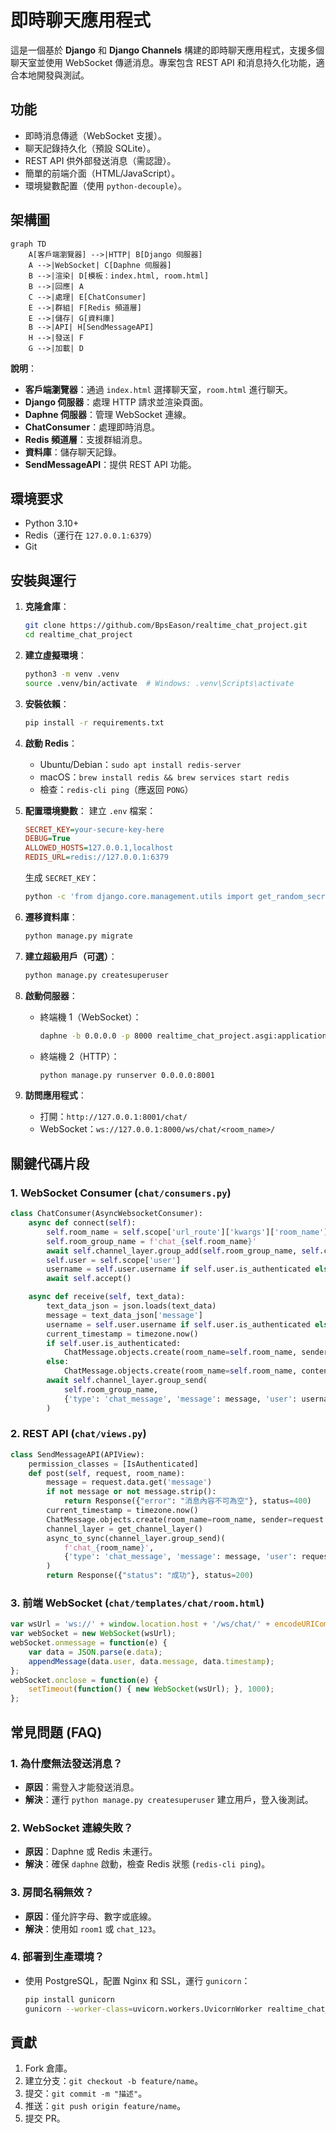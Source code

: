 # 即時聊天應用程式

這是一個基於 **Django** 和 **Django Channels** 構建的即時聊天應用程式，支援多個聊天室並使用 WebSocket 傳遞消息。專案包含 REST API 和消息持久化功能，適合本地開發與測試。

## 功能
- 即時消息傳遞（WebSocket 支援）。
- 聊天記錄持久化（預設 SQLite）。
- REST API 供外部發送消息（需認證）。
- 簡單的前端介面（HTML/JavaScript）。
- 環境變數配置（使用 `python-decouple`）。

## 架構圖

```mermaid
graph TD
    A[客戶端瀏覽器] -->|HTTP| B[Django 伺服器]
    A -->|WebSocket| C[Daphne 伺服器]
    B -->|渲染| D[模板：index.html, room.html]
    B -->|回應| A
    C -->|處理| E[ChatConsumer]
    E -->|群組| F[Redis 頻道層]
    E -->|儲存| G[資料庫]
    B -->|API| H[SendMessageAPI]
    H -->|發送| F
    G -->|加載| D
```

**說明**：
- **客戶端瀏覽器**：通過 `index.html` 選擇聊天室，`room.html` 進行聊天。
- **Django 伺服器**：處理 HTTP 請求並渲染頁面。
- **Daphne 伺服器**：管理 WebSocket 連線。
- **ChatConsumer**：處理即時消息。
- **Redis 頻道層**：支援群組消息。
- **資料庫**：儲存聊天記錄。
- **SendMessageAPI**：提供 REST API 功能。

## 環境要求
- Python 3.10+
- Redis（運行在 `127.0.0.1:6379`）
- Git

## 安裝與運行

1. **克隆倉庫**：
   ```bash
   git clone https://github.com/BpsEason/realtime_chat_project.git
   cd realtime_chat_project
   ```

2. **建立虛擬環境**：
   ```bash
   python3 -m venv .venv
   source .venv/bin/activate  # Windows: .venv\Scripts\activate
   ```

3. **安裝依賴**：
   ```bash
   pip install -r requirements.txt
   ```

4. **啟動 Redis**：
   - Ubuntu/Debian：`sudo apt install redis-server`
   - macOS：`brew install redis && brew services start redis`
   - 檢查：`redis-cli ping`（應返回 `PONG`）

5. **配置環境變數**：
   建立 `.env` 檔案：
   ```ini
   SECRET_KEY=your-secure-key-here
   DEBUG=True
   ALLOWED_HOSTS=127.0.0.1,localhost
   REDIS_URL=redis://127.0.0.1:6379
   ```
   生成 `SECRET_KEY`：
   ```bash
   python -c 'from django.core.management.utils import get_random_secret_key; print(get_random_secret_key())'
   ```

6. **遷移資料庫**：
   ```bash
   python manage.py migrate
   ```

7. **建立超級用戶（可選）**：
   ```bash
   python manage.py createsuperuser
   ```

8. **啟動伺服器**：
   - 終端機 1（WebSocket）：
     ```bash
     daphne -b 0.0.0.0 -p 8000 realtime_chat_project.asgi:application
     ```
   - 終端機 2（HTTP）：
     ```bash
     python manage.py runserver 0.0.0.0:8001
     ```

9. **訪問應用程式**：
   - 打開：`http://127.0.0.1:8001/chat/`
   - WebSocket：`ws://127.0.0.1:8000/ws/chat/<room_name>/`

## 關鍵代碼片段

### 1. WebSocket Consumer (`chat/consumers.py`)
```python
class ChatConsumer(AsyncWebsocketConsumer):
    async def connect(self):
        self.room_name = self.scope['url_route']['kwargs']['room_name']
        self.room_group_name = f'chat_{self.room_name}'
        await self.channel_layer.group_add(self.room_group_name, self.channel_name)
        self.user = self.scope['user']
        username = self.user.username if self.user.is_authenticated else "未登入用戶"
        await self.accept()

    async def receive(self, text_data):
        text_data_json = json.loads(text_data)
        message = text_data_json['message']
        username = self.user.username if self.user.is_authenticated else "未登入用戶"
        current_timestamp = timezone.now()
        if self.user.is_authenticated:
            ChatMessage.objects.create(room_name=self.room_name, sender=self.user, content=message, timestamp=current_timestamp)
        else:
            ChatMessage.objects.create(room_name=self.room_name, content=message, timestamp=current_timestamp)
        await self.channel_layer.group_send(
            self.room_group_name,
            {'type': 'chat_message', 'message': message, 'user': username, 'timestamp': current_timestamp.isoformat()}
        )
```

### 2. REST API (`chat/views.py`)
```python
class SendMessageAPI(APIView):
    permission_classes = [IsAuthenticated]
    def post(self, request, room_name):
        message = request.data.get('message')
        if not message or not message.strip():
            return Response({"error": "消息內容不可為空"}, status=400)
        current_timestamp = timezone.now()
        ChatMessage.objects.create(room_name=room_name, sender=request.user, content=message, timestamp=current_timestamp)
        channel_layer = get_channel_layer()
        async_to_sync(channel_layer.group_send)(
            f'chat_{room_name}',
            {'type': 'chat_message', 'message': message, 'user': request.user.username, 'timestamp': current_timestamp.isoformat()}
        )
        return Response({"status": "成功"}, status=200)
```

### 3. 前端 WebSocket (`chat/templates/chat/room.html`)
```javascript
var wsUrl = 'ws://' + window.location.host + '/ws/chat/' + encodeURIComponent(roomName) + '/';
var webSocket = new WebSocket(wsUrl);
webSocket.onmessage = function(e) {
    var data = JSON.parse(e.data);
    appendMessage(data.user, data.message, data.timestamp);
};
webSocket.onclose = function(e) {
    setTimeout(function() { new WebSocket(wsUrl); }, 1000);
};
```

## 常見問題 (FAQ)

### 1. 為什麼無法發送消息？
- **原因**：需登入才能發送消息。
- **解決**：運行 `python manage.py createsuperuser` 建立用戶，登入後測試。

### 2. WebSocket 連線失敗？
- **原因**：Daphne 或 Redis 未運行。
- **解決**：確保 `daphne` 啟動，檢查 Redis 狀態 (`redis-cli ping`)。

### 3. 房間名稱無效？
- **原因**：僅允許字母、數字或底線。
- **解決**：使用如 `room1` 或 `chat_123`。

### 4. 部署到生產環境？
- 使用 PostgreSQL，配置 Nginx 和 SSL，運行 `gunicorn`：
  ```bash
  pip install gunicorn
  gunicorn --worker-class=uvicorn.workers.UvicornWorker realtime_chat_project.asgi:application
  ```

## 貢獻
1. Fork 倉庫。
2. 建立分支：`git checkout -b feature/name`。
3. 提交：`git commit -m "描述"`。
4. 推送：`git push origin feature/name`。
5. 提交 PR。

